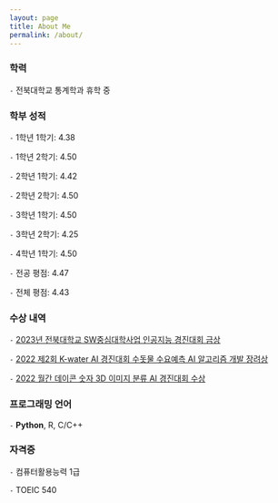 ```yaml
---
layout: page
title: About Me
permalink: /about/
---
```


### 학력

`-` 전북대학교 통계학과 휴학 중

### 학부 성적

`-` 1학년 1학기: 4.38

`-` 1학년 2학기: 4.50

`-` 2학년 1학기: 4.42

`-` 2학년 2학기: 4.50

`-` 3학년 1학기: 4.50

`-` 3학년 2학기: 4.25

`-` 4학년 1학기: 4.50

`-` 전공 평점: 4.47

`-` 전체 평점: 4.43

### 수상 내역

`-` [2023년 전북대학교 SW중심대학사업 인공지능 경진대회 금상](https://github.com/Jaesu26/jbnu-book-genre-classification)

`-` [2022 제2회 K-water AI 경진대회 수돗물 수요예측 AI 알고리즘 개발 장려상](https://github.com/Jaesu26/aifactory-water-demand-forecasting)

`-` [2022 월간 데이콘 숫자 3D 이미지 분류 AI 경진대회 수상](https://github.com/Jaesu26/dacon-3d-mnist-image-classification)

### 프로그래밍 언어

`-` **Python**, R, C/C++

### 자격증

`-` 컴퓨터활용능력 1급

`-` TOEIC 540

[^1]:a blogging platform that natively supports Jupyter notebooks in addition to other formats.
